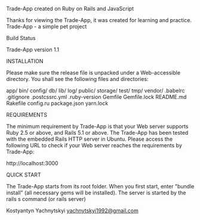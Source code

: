

Trade-App created on Ruby on Rails and JavaScript

Thanks for viewing the Trade-App, it was created for learning and practice. Trade-App - a simple pet project

Build Status

Trade-App version 1.1

INSTALLATION

Please make sure the release file is unpacked under a Web-accessible directory. You shall see the following files and directories:

app/ bin/ config/ db/ lib/ log/ public/ storage/ test/ tmp/ vendor/
.babelrc .gitignore .postcssrc.yml .ruby-version Gemfile Gemfile.lock README.md Rakefile config.ru package.json yarn.lock

REQUIREMENTS

The minimum requirement by Trade-App is that your Web server supports Ruby 2.5 or above, and Rails 5.1 or above. The Trade-App has been tested with the embedded Rails HTTP server in Ubuntu. Please access the following URL to check if your Web server reaches the requirements by Trade-App:

http://localhost:3000

QUICK START

The Trade-App starts from its root folder. When you first start, enter "bundle install" (all necessary gems will be installed). The server is started by the rails s command (or rails server)

Kostyantyn Yachnytskyi yachnytskyi1992@gmail.com
